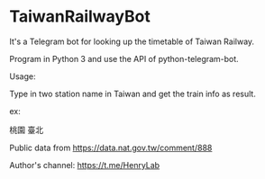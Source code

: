 # TaiwanRailwayBot
It's a Telegram bot for looking up the timetable of Taiwan Railway.

Program in Python 3 and use the API of python-telegram-bot.


Usage:

Type in two station name in Taiwan and get the train info as result.

ex:

桃園 臺北


Public data from https://data.nat.gov.tw/comment/888

Author's channel: https://t.me/HenryLab
